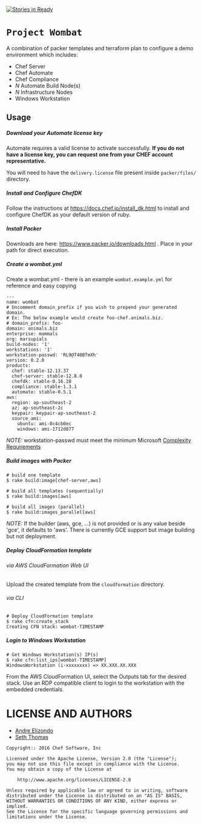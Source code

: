 [![Stories in Ready](https://badge.waffle.io/chef-cft/wombat.png?label=ready&title=Ready)](https://waffle.io/chef-cft/wombat)
# `Project Wombat`
A combination of packer templates and terraform plan to configure a demo environment which includes:

* Chef Server
* Chef Automate
* Chef Compliance
* _N_ Automate Build Node(s)
* _N_ Infrastructure Nodes
* Windows Workstation


Usage
------------

##### Download your Automate license key
Automate requires a valid license to activate successfully. **If you do
not have a license key, you can request one from your CHEF account
representative.**

You will need to have the `delivery.license` file present inside `packer/files/`
directory.

##### Install and Configure ChefDK

Follow the instructions at https://docs.chef.io/install_dk.html to install and configure ChefDK as your default version of ruby.

##### Install Packer

Downloads are here: https://www.packer.io/downloads.html . Place in your path for direct execution.

##### Create a wombat.yml

Create a wombat.yml - there is an example `wombat.example.yml` for reference and easy copying
```
---
name: wombat
# Uncomment domain_prefix if you wish to prepend your generated domain.
# Ex: The below example would create foo-chef.animals.biz.
# domain_prefix: foo-
domain: animals.biz
enterprise: mammals
org: marsupials
build-nodes: '1'
workstations: '1'
workstation-passwd: 'RL9@T40BTmXh'
version: 0.2.0
products:
  chef: stable-12.13.37
  chef-server: stable-12.8.0
  chefdk: stable-0.16.28
  compliance: stable-1.3.1
  automate: stable-0.5.1
aws:
  region: ap-southeast-2
  az: ap-southeast-2c
  keypair: keypair-ap-southeast-2
  source_ami:
    ubuntu: ami-8c4cb0ec
    windows: ami-1712d877
```

*NOTE:* workstation-passwd must meet the minimum Microsoft [Complexity Requirements](https://technet.microsoft.com/en-us/library/hh994562(v=ws.11).aspx)

##### Build images with Packer

```
# build one template
$ rake build:image[chef-server,aws]

# build all templates (sequentially)
$ rake build:images[aws]

# build all images (parallel)
$ rake build:images_parallel[aws]
```

*NOTE:* If the builder (aws, gce, ...) is not provided or is any value beside 'gce', it defaults to 'aws'.
There is currently GCE support but image building but not deployment.

##### Deploy CloudFormation template

###### via AWS CloudFormation Web UI

Upload the created template from the `cloudformation` directory.

###### via CLI

```
# Deploy CloudFormation template
$ rake cfn:create_stack
Creating CFN stack: wombat-TIMESTAMP
```

##### Login to Windows Workstation

```
# Get Windows Workstation(s) IP(s)
$ rake cfn:list_ips[wombat-TIMESTAMP]
WindowsWorkstation (i-xxxxxxxx) => XX.XXX.XX.XXX
```

From the AWS CloudFormation UI, select the Outputs tab for the desired stack.
Use an RDP compatible client to login to the workstation with the embedded credentials.

LICENSE AND AUTHORS
===================
* [Andre Elizondo](https://github.com/andrewelizondo)
* [Seth Thomas](https://github.com/cheeseplus)

```text
Copyright:: 2016 Chef Software, Inc

Licensed under the Apache License, Version 2.0 (the "License");
you may not use this file except in compliance with the License.
You may obtain a copy of the License at

    http://www.apache.org/licenses/LICENSE-2.0

Unless required by applicable law or agreed to in writing, software
distributed under the License is distributed on an "AS IS" BASIS,
WITHOUT WARRANTIES OR CONDITIONS OF ANY KIND, either express or implied.
See the License for the specific language governing permissions and
limitations under the License.
```
